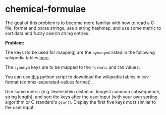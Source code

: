 # chemical-formulae

The goal of this problem is to become more familiar with how to read a C file,
format and parse strings, use a string hashmap, and use some metric to sort
data and fuzzy search string entries.

**Problem:**

The keys (to be used for mapping) are the `synonym`s listed in the following wikipedia tables
[here](https://en.wikipedia.org/wiki/Glossary_of_chemical_formulae).

The `synonym` keys are to be mapped to the `formula` and `CAS` values.

You can use [this](get_data.py) python script to download the wikipedia tables in csv format (comma-seperated-values format).

Use some metric (e.g. levenshtein distance, longest common subsequence, string length), and sort
the keys after the user input (with your own sorting algorithm or C standard's `qsort`). Display
the first five keys most similar to the user input.
